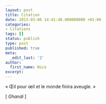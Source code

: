 ```yaml
---
layout: post
title: Citation
date: 2013-03-06 14:41:48.000000000 +01:00
categories:
- Citations
tags: []
status: publish
type: post
published: true
meta:
  _edit_last: '2'
author:
  first_name: Nico
excerpt:
---
```

<p>« Œil pour œil et le monde finira aveugle. »</p>
<p>[ <em>Ghandi</em> ]</p>
